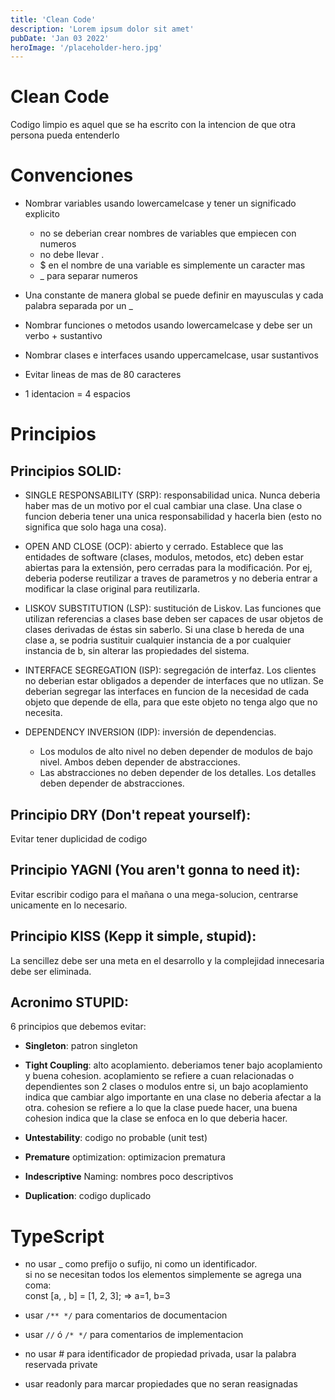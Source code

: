 ```yaml
---
title: 'Clean Code'
description: 'Lorem ipsum dolor sit amet'
pubDate: 'Jan 03 2022'
heroImage: '/placeholder-hero.jpg'
---
```


# Clean Code

Codigo limpio es aquel que se ha escrito con la intencion de que otra
persona pueda entenderlo

# Convenciones

- Nombrar variables usando lowercamelcase y tener un significado explicito

  - no se deberian crear nombres de variables que empiecen con numeros
  - no debe llevar .
  - $ en el nombre de una variable es simplemente un caracter mas
  - \_ para separar numeros

- Una constante de manera global se puede definir en mayusculas y cada
  palabra separada por un \_

- Nombrar funciones o metodos usando lowercamelcase y
  debe ser un verbo + sustantivo

- Nombrar clases e interfaces usando uppercamelcase, usar sustantivos

- Evitar lineas de mas de 80 caracteres

- 1 identacion = 4 espacios

# Principios

## Principios SOLID:

- SINGLE RESPONSABILITY (SRP): responsabilidad unica.
  Nunca deberia haber mas de un motivo por el cual cambiar una clase.
  Una clase o funcion deberia tener una unica responsabilidad y hacerla
  bien (esto no significa que solo haga una cosa).

- OPEN AND CLOSE (OCP): abierto y cerrado.
  Establece que las entidades de software (clases, modulos, metodos, etc)
  deben estar abiertas para la extensión, pero cerradas para la
  modificación. Por ej, deberia poderse reutilizar a traves de
  parametros y no deberia entrar a modificar la clase original para
  reutilizarla.

- LISKOV SUBSTITUTION (LSP): sustitución de Liskov.
  Las funciones que utilizan referencias a clases base deben ser
  capaces de usar objetos de clases derivadas de éstas sin saberlo.
  Si una clase b hereda de una clase a, se podria sustituir cualquier
  instancia de a por cualquier instancia de b, sin alterar las
  propiedades del sistema.
- INTERFACE SEGREGATION (ISP): segregación de interfaz.
  Los clientes no deberian estar obligados a depender de interfaces
  que no utlizan. Se deberian segregar las interfaces en funcion de
  la necesidad de cada objeto que depende de ella, para que este objeto
  no tenga algo que no necesita.

- DEPENDENCY INVERSION (IDP): inversión de dependencias.
  - Los modulos de alto nivel no deben depender de modulos de bajo nivel.
    Ambos deben depender de abstracciones.
  - Las abstracciones no deben depender de los detalles.
    Los detalles deben depender de abstracciones.

## Principio DRY (Don't repeat yourself):

Evitar tener duplicidad de codigo

## Principio YAGNI (You aren't gonna to need it):

Evitar escribir codigo para el mañana o una mega-solucion, centrarse
unicamente en lo necesario.

## Principio KISS (Kepp it simple, stupid):

La sencillez debe ser una meta en el desarrollo y la complejidad innecesaria
debe ser eliminada.

## Acronimo STUPID:

6 principios que debemos evitar:

- **Singleton**: patron singleton

- **Tight Coupling**: alto acoplamiento.
  deberiamos tener bajo acoplamiento y buena cohesion.
  acoplamiento se refiere a cuan relacionadas o dependientes son 2
  clases o modulos entre si, un bajo acoplamiento indica que cambiar
  algo importante en una clase no deberia afectar a la otra.
  cohesion se refiere a lo que la clase puede hacer, una buena cohesion
  indica que la clase se enfoca en lo que deberia hacer.

- **Untestability**: codigo no probable (unit test)  

- **Premature** optimization: optimizacion prematura

- **Indescriptive** Naming: nombres poco descriptivos

- **Duplication**: codigo duplicado

# TypeScript

- no usar \_ como prefijo o sufijo, ni como un identificador.  
  si no se necesitan todos los elementos simplemente se agrega una coma:  
  const [a, , b] = [1, 2, 3]; => a=1, b=3

- usar `/** */` para comentarios de documentacion
- usar `//` ó `/* */` para comentarios de implementacion

- no usar # para identificador de propiedad privada, usar la palabra
  reservada private

- usar readonly para marcar propiedades que no seran reasignadas
